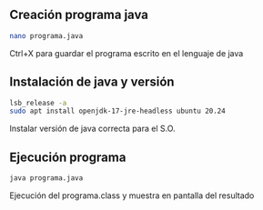 ## Creación programa java

```bash
nano programa.java
```
Ctrl+X para guardar el programa escrito en el lenguaje de java

## Instalación de java y versión

```bash
lsb_release -a
sudo apt install openjdk-17-jre-headless ubuntu 20.24
```
Instalar versión de java correcta para el S.O.

## Ejecución programa

```bash
java programa.java
```

Ejecución del programa.class y muestra en pantalla del resultado